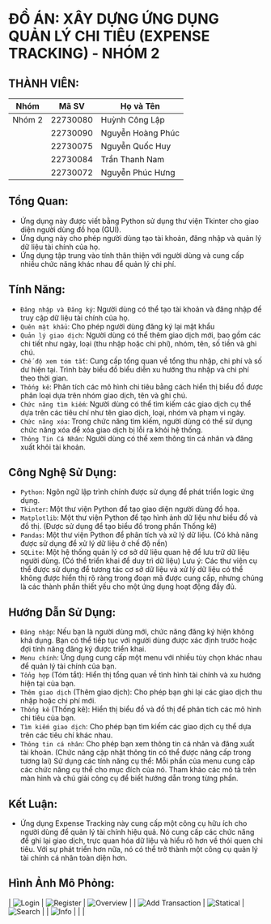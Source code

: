 # ĐỒ ÁN: XÂY DỰNG ỨNG DỤNG QUẢN LÝ CHI TIÊU (EXPENSE TRACKING) - NHÓM 2

## THÀNH VIÊN:
| Nhóm   | Mã SV   | Họ và Tên        |
|--------|---------|------------------|
| Nhóm 2 | 22730080 | Huỳnh Công Lập   |
|        | 22730090 | Nguyễn Hoàng Phúc|
|        | 22730075 | Nguyễn Quốc Huy  |
|        | 22730084 | Trần Thanh Nam   |
|        | 22730072 | Nguyễn Phúc Hưng |

## Tổng Quan:
- Ứng dụng này được viết bằng Python sử dụng thư viện Tkinter cho giao diện người dùng đồ họa (GUI).
- Ứng dụng này cho phép người dùng tạo tài khoản, đăng nhập và quản lý dữ liệu tài chính của họ.
- Ứng dụng tập trung vào tính thân thiện với người dùng và cung cấp nhiều chức năng khác nhau để quản lý chi phí.

## Tính Năng:
- `Đăng nhập và Đăng ký`: Người dùng có thể tạo tài khoản và đăng nhập để truy cập dữ liệu tài chính của họ. 
- `Quên mật khẩu`: Cho phép người dùng đăng ký lại mật khẩu
- `Quản lý giao dịch`: Người dùng có thể thêm giao dịch mới, bao gồm các chi tiết như ngày, loại (thu nhập hoặc chi phí), nhóm, tên, số tiền và ghi chú.
- `Chế độ xem tóm tắt`: Cung cấp tổng quan về tổng thu nhập, chi phí và số dư hiện tại. Trình bày biểu đồ biểu diễn xu hướng thu nhập và chi phí theo thời gian.
- `Thống kê`: Phân tích các mô hình chi tiêu bằng cách hiển thị biểu đồ được phân loại dựa trên nhóm giao dịch, tên và ghi chú.
- `Chức năng tìm kiếm`: Người dùng có thể tìm kiếm các giao dịch cụ thể dựa trên các tiêu chí như tên giao dịch, loại, nhóm và phạm vi ngày.
- `Chức năng xóa`: Trong chức năng tìm kiếm, người dùng có thể sử dụng chức năng xóa để xóa giao dịch bị lỗi ra khỏi hệ thống.
- `Thông Tin Cá Nhân`: Người dùng có thể xem thông tin cá nhân và đăng xuất khỏi tài khoản.

## Công Nghệ Sử Dụng:
- `Python`: Ngôn ngữ lập trình chính được sử dụng để phát triển logic ứng dụng.
- `Tkinter`: Một thư viện Python để tạo giao diện người dùng đồ họa.
- `Matplotlib`: Một thư viện Python để tạo hình ảnh dữ liệu như biểu đồ và đồ thị. (Được sử dụng để tạo biểu đồ trong phần Thống kê)
- `Pandas`: Một thư viện Python để phân tích và xử lý dữ liệu. (Có khả năng được sử dụng để xử lý dữ liệu ở chế độ nền)
- `SQLite`: Một hệ thống quản lý cơ sở dữ liệu quan hệ để lưu trữ dữ liệu người dùng. (Có thể triển khai để duy trì dữ liệu)
Lưu ý: Các thư viện cụ thể được sử dụng để tương tác cơ sở dữ liệu và xử lý dữ liệu có thể không được hiển thị rõ ràng trong đoạn mã được cung cấp, nhưng chúng là các thành phần thiết yếu cho một ứng dụng hoạt động đầy đủ.

## Hướng Dẫn Sử Dụng:
- `Đăng nhập`: Nếu bạn là người dùng mới, chức năng đăng ký hiện không khả dụng. Bạn có thể tiếp tục với người dùng được xác định trước hoặc đợi tính năng đăng ký được triển khai.
- `Menu chính`: Ứng dụng cung cấp một menu với nhiều tùy chọn khác nhau để quản lý tài chính của bạn.
- `Tổng hợp` (Tóm tắt): Hiển thị tổng quan về tình hình tài chính và xu hướng hiện tại của bạn.
- `Thêm giao dịch` (Thêm giao dịch): Cho phép bạn ghi lại các giao dịch thu nhập hoặc chi phí mới.
- `Thống kê` (Thống kê): Hiển thị biểu đồ và đồ thị để phân tích các mô hình chi tiêu của bạn.
- `Tìm kiếm giao dịch`: Cho phép bạn tìm kiếm các giao dịch cụ thể dựa trên các tiêu chí khác nhau.
- `Thông tin cá nhân`: Cho phép bạn xem thông tin cá nhân và đăng xuất tài khoản. (Chức năng cập nhật thông tin có thể được nâng cấp trong tương lai)
Sử dụng các tính năng cụ thể: Mỗi phần của menu cung cấp các chức năng cụ thể cho mục đích của nó. Tham khảo các mô tả trên màn hình và chú giải công cụ để biết hướng dẫn trong từng phần.

## Kết Luận:
- Ứng dụng Expense Tracking này cung cấp một công cụ hữu ích cho người dùng để quản lý tài chính hiệu quả. Nó cung cấp các chức năng để ghi lại giao dịch, trực quan hóa dữ liệu và hiểu rõ hơn về thói quen chi tiêu. Với sự phát triển hơn nữa, nó có thể trở thành một công cụ quản lý tài chính cá nhân toàn diện hơn.

## Hình Ảnh Mô Phỏng:
| ![Login](App_Image/Login.png) | ![Register](App_Image/Register.png) | ![Overview](App_Image/Overview.png) |
| ![Add Transaction](App_Image/AddTrans.png) | ![Statical](App_Image/Stats.png) | ![Search](App_Image/Search.png) |
| ![Info](App_Image/info.png) |  |  |